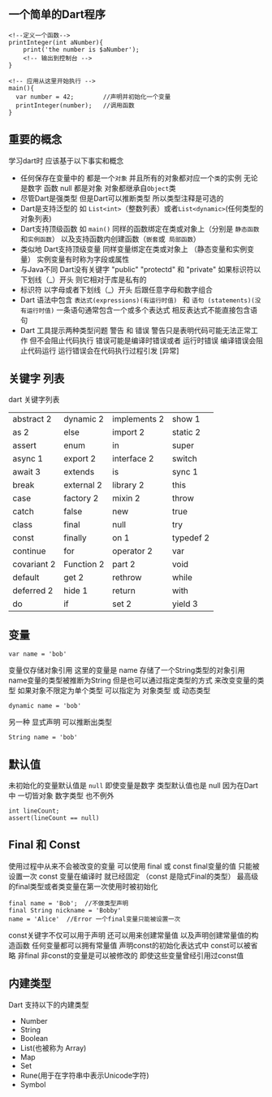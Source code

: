 ## 一个简单的Dart程序

```
<!--定义一个函数-->
printInteger(int aNumber){
    print('the number is $aNumber');
    <!-- 输出到控制台 -->
}

<!-- 应用从这里开始执行 -->
main(){
  var number = 42;        //声明并初始化一个变量 
  printInteger(number);   //调用函数
}

```
## 重要的概念 
学习dart时 应该基于以下事实和概念

- 任何保存在变量中的 都是一个```对象```  并且所有的对象都对应一个```类```的实例 无论是数字 函数 null 都是对象 对象都继承自```Object```类
- 尽管Dart是强类型 但是Dart可以推断类型 所以类型注释是可选的 
- Dart是支持泛型的 如 ```List<int>```（整数列表）或者```List<dynamic>```(任何类型的对象列表)
- Dart支持顶级函数 如 ```main()```  同样的函数绑定在类或对象上（分别是 ```静态函数```和```实例函数```）  以及支持函数内创建函数（```嵌套```或``` 局部函数```）
- 类似地 Dart支持顶级变量 同样变量绑定在类或对象上 （静态变量和实例变量） 实例变量有时称为字段或属性 
- 与Java不同 Dart没有关键字 "public" "protectd" 和 "private" 如果标识符以下划线（_）开头 则它相对于库是私有的
- 标识符 以字母或者下划线（_）开头 后跟任意字母和数字组合 
- Dart 语法中包含 ```表达式(expressions)(有运行时值) ``` 和 ```语句 (statements)(没有运行时值)``` 一条语句通常包含一个或多个表达式 相反表达式不能直接包含语句 
- Dart 工具提示两种类型问题  警告 和 错误  警告只是表明代码可能无法正常工作 但不会阻止代码执行  错误可能是编译时错误或者 运行时错误 编译错误会阻止代码运行 运行错误会在代码执行过程引发 [异常]

## 关键字 列表
dart 关键字列表 

|||||
---|---|---|---
abstract 2|	dynamic 2	| implements 2	| show 1
as 2	|else|	import 2|	static 2
assert|	enum|	in|	super
async 1	|export 2|	interface 2|	switch
await 3|	extends|	is	|sync 1
break|	external 2|	library 2|	this
case|	factory 2	|mixin 2|	throw
catch	|false|	new	|true
class	|final|	null|	try
const|	finally	|on 1	|typedef 2
continue|	for|	operator 2	|var
covariant 2|	Function 2|	part 2|	void
default|	get 2	|rethrow	|while
deferred 2|	hide 1|	return|	with
do	|if	|set 2|	yield 3

## 变量
```
var name = 'bob'
```
变量仅存储对象引用 这里的变量是 name 存储了一个String类型的对象引用 
name变量的类型被推断为String  但是也可以通过指定类型的方式 来改变变量的类型 
如果对象不限定为单个类型 可以指定为 对象类型 或 动态类型

```
dynamic name = 'bob'
```
另一种 显式声明 可以推断出类型 
```
String name = 'bob'
```
## 默认值 
未初始化的变量默认值是 ```null```  即使变量是数字  类型默认值也是 null 因为在Dart中 一切皆对象 数字类型 也不例外
```
int lineCount;
assert(lineCount == null)
```
## Final 和 Const 
使用过程中从来不会被改变的变量 可以使用 final 或 const   final变量的值 只能被设置一次 const 变量在编译时 就已经固定 （const 是隐式Final的类型） 最高级的final类型或者类变量在第一次使用时被初始化
```
final name = 'Bob';  //不做类型声明
final String nickname = 'Bobby'
name = 'Alice'  //Error 一个final变量只能被设置一次
```
const关键字不仅可以用于声明 还可以用来创建常量值 以及声明创建常量值的构造函数 任何变量都可以拥有常量值 
声明const的初始化表达式中 const可以被省略 
非final 非const的变量是可以被修改的 即使这些变量曾经引用过const值

## 内建类型 
Dart 支持以下的内建类型 
- Number
- String 
- Boolean
- List(也被称为 Array)
- Map
- Set
- Rune(用于在字符串中表示Unicode字符)
- Symbol

